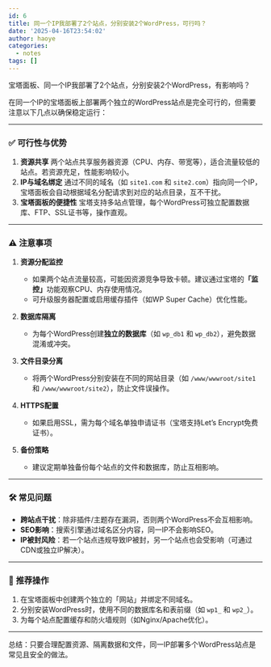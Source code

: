 ```yaml
---
id: 6
title: 同一个IP我部署了2个站点，分别安装2个WordPress，可行吗？
date: '2025-04-16T23:54:02'
author: haoye
categories:
  - notes
tags: []
---
```


宝塔面板、同一个IP我部署了2个站点，分别安装2个WordPress，有影响吗？

在同一个IP的宝塔面板上部署两个独立的WordPress站点是完全可行的，但需要注意以下几点以确保稳定运行：

***

### ✅ **可行性与优势**

1. **资源共享** 两个站点共享服务器资源（CPU、内存、带宽等），适合流量较低的站点。若资源充足，性能影响较小。
2. **IP与域名绑定** 通过不同的域名（如 `site1.com` 和 `site2.com`）指向同一个IP，宝塔面板会自动根据域名分配请求到对应的站点目录，互不干扰。
3. **宝塔面板的便捷性** 宝塔支持多站点管理，每个WordPress可独立配置数据库、FTP、SSL证书等，操作直观。

***

### ⚠️ **注意事项**

1. **资源分配监控**

   - 如果两个站点流量较高，可能因资源竞争导致卡顿。建议通过宝塔&#x7684;**「监控」**&#x529F;能观察CPU、内存使用情况。
   - 可升级服务器配置或启用缓存插件（如WP Super Cache）优化性能。

2. **数据库隔离**
   - 为每个WordPress创建**独立的数据库**（如 `wp_db1` 和 `wp_db2`），避免数据混淆或冲突。

3. **文件目录分离**
   - 将两个WordPress分别安装在不同的网站目录（如 `/www/wwwroot/site1` 和 `/www/wwwroot/site2`），防止文件误操作。

4. **HTTPS配置**
   - 如果启用SSL，需为每个域名单独申请证书（宝塔支持Let’s Encrypt免费证书）。

5. **备份策略**
   - 建议定期单独备份每个站点的文件和数据库，防止互相影响。

***

### 🛠️ **常见问题**

- **跨站点干扰**：除非插件/主题存在漏洞，否则两个WordPress不会互相影响。
- **SEO影响**：搜索引擎通过域名区分内容，同一IP不会影响SEO。
- **IP被封风险**：若一个站点违规导致IP被封，另一个站点也会受影响（可通过CDN或独立IP解决）。

***

### 📌 **推荐操作**

1. 在宝塔面板中创建两个独立的「网站」并绑定不同域名。
2. 分别安装WordPress时，使用不同的数据库名和表前缀（如 `wp1_` 和 `wp2_`）。
3. 为每个站点配置缓存和防火墙规则（如Nginx/Apache优化）。

***

总结：只要合理配置资源、隔离数据和文件，同一IP部署多个WordPress站点是常见且安全的做法。
